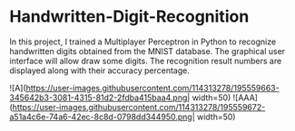 # Handwritten-Digit-Recognition
In this project, I trained a Multiplayer Perceptron in Python to recognize handwritten digits obtained from the MNIST database.
The graphical user interface will allow draw some digits. The recognition result numbers are displayed along with their accuracy percentage.


![A](https://user-images.githubusercontent.com/114313278/195559663-345642b3-3081-4315-81d2-2fdba415baa4.png| width=50)
![AAA](https://user-images.githubusercontent.com/114313278/195559672-a51a4c6e-74a6-42ec-8c8d-0798dd344950.png| width=50)
